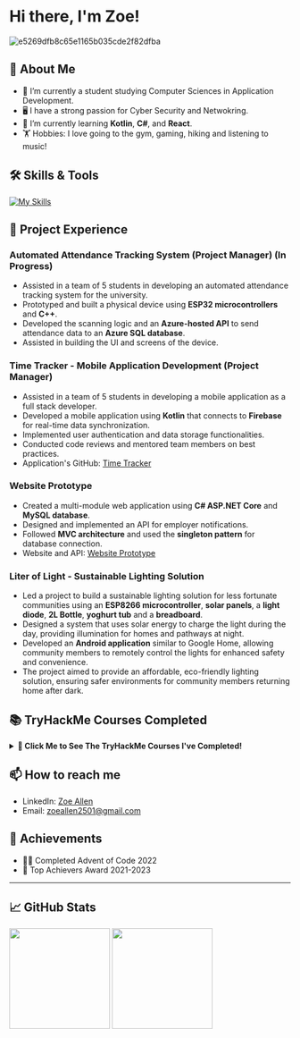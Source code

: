 # Hi there, I'm Zoe! 

![e5269dfb8c65e1165b035cde2f82dfba](https://github.com/user-attachments/assets/93ffd343-986e-487c-8c7f-de92e032aadc)

## 🌟 About Me

- 🔭 I’m currently a student studying Computer Sciences in Application Development.
- 🖥️ I have a strong passion for Cyber Security and Netwokring.
- 🌱 I’m currently learning **Kotlin**, **C#**, and **React**.
- 🏋️ Hobbies: I love going to the gym, gaming, hiking and listening to music!

## 🛠️ Skills & Tools

[![My Skills](https://skillicons.dev/icons?i=azure,mysql,docker,figma,firebase,github,java,kotlin,visualstudio,nodejs)](https://skillicons.dev)

## 📂 Project Experience

### **Automated Attendance Tracking System (Project Manager) (In Progress)**
- Assisted in a team of 5 students in developing an automated attendance tracking system for the university.
- Prototyped and built a physical device using **ESP32 microcontrollers** and **C++**.
- Developed the scanning logic and an **Azure-hosted API** to send attendance data to an **Azure SQL database**.
- Assisted in building the UI and screens of the device.

### **Time Tracker - Mobile Application Development (Project Manager)**
- Assisted in a team of 5 students in developing a mobile application as a full stack developer.
- Developed a mobile application using **Kotlin** that connects to **Firebase** for real-time data synchronization.
- Implemented user authentication and data storage functionalities.
- Conducted code reviews and mentored team members on best practices.
- Application's GitHub: [Time Tracker](https://github.com/VCNMB/vcnmb-opsc7311-2024-poe-ticktock)

### **Website Prototype**
- Created a multi-module web application using **C# ASP.NET Core** and **MySQL database**.
- Designed and implemented an API for employer notifications.
- Followed **MVC architecture** and used the **singleton pattern** for database connection.
- Website and API: [Website Prototype](https://github.com/sezziiee/ST10085210_PROG7311_Part2)

### **Liter of Light - Sustainable Lighting Solution**
- Led a project to build a sustainable lighting solution for less fortunate communities using an **ESP8266 microcontroller**, **solar panels**, a **light diode**, **2L Bottle**, **yoghurt tub** and a **breadboard**.
- Designed a system that uses solar energy to charge the light during the day, providing illumination for homes and pathways at night.
- Developed an **Android application** similar to Google Home, allowing community members to remotely control the lights for enhanced safety and convenience.
- The project aimed to provide an affordable, eco-friendly lighting solution, ensuring safer environments for community members returning home after dark.

## 📚 TryHackMe Courses Completed

<details>
  <summary><b>🎯 Click Me to See The TryHackMe Courses I've Completed!</b></summary>

  ### **Intro Rooms**

  - [ ]  [TryHackMe | Welcome](https://tryhackme.com/room/hello)
  - [ ]  [TryHackMe | How to use TryHackMe](https://tryhackme.com/room/howtousetryhackme)
  - [ ]  [TryHackMe | Tutorial](https://tryhackme.com/room/tutorial)
  - [ ]  [TryHackMe | OpenVPN](https://tryhackme.com/room/openvpn)
  - [ ]  [TryHackMe | Learning Cyber Security](https://tryhackme.com/room/beginnerpathintro)
  - [ ]  [TryHackMe | Starting Out In Cyber Sec](https://tryhackme.com/room/startingoutincybersec)
  - [ ]  [TryHackMe | Introductory Researching](https://tryhackme.com/room/introtoresearch)
  - [ ]  [TryHackMe | Regular expressions](https://tryhackme.com/room/catregex)

  ### **Linux Fundamentals**

  - [ ]  [TryHackMe | Learn Linux](https://tryhackme.com/room/zthlinux)
  - [ ]  [TryHackMe | Linux Modules](https://tryhackme.com/room/linuxmodules)
  - [ ]  [TryHackMe | Linux Fundamentals Part 1](https://tryhackme.com/room/linuxfundamentalspart1)
  - [ ]  [TryHackMe | Linux Fundamentals Part 2](https://tryhackme.com/room/linuxfundamentalspart2)
  - [ ]  [TryHackMe | Linux Fundamentals Part 3](https://tryhackme.com/room/linuxfundamentalspart3)
        
</details>

## 📫 How to reach me

- LinkedIn: [Zoe Allen](https://www.linkedin.com/in/zoe-allen-205192248/)
- Email: [zoeallen2501@gmail.com](mailto:zoeallen2501@gmail.com)

## 🏅 Achievements

- 👩‍💻 Completed Advent of Code 2022
- 🌟 Top Achievers Award 2021-2023
---
## 📈 GitHub Stats

<div>
  <img height="180em" src="https://github-readme-stats.vercel.app/api?username=sezziiee&show_icons=true&hide_border=true&&count_private=true&include_all_commits=true" />
  <img height="180em" src="https://github-readme-stats.vercel.app/api/top-langs/?username=sezziiee&exclude_repo=Limitless&show_icons=true&hide_border=true&layout=compact&langs_count=8"/>
</div>
